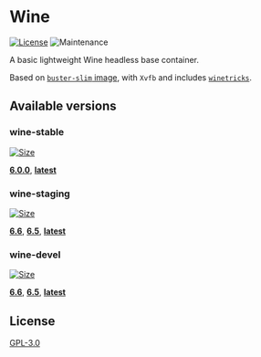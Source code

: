 # Wine

[![License][license-image]][license-url]
![Maintenance](https://img.shields.io/maintenance/yes/2021?style=flat-square)

A basic lightweight Wine headless base container.

Based on [`buster-slim` image](debian-container-url), with `Xvfb` and includes [`winetricks`](winetricks-url).

## Available versions

### wine-stable

[stable-size-badge]: https://img.shields.io/docker/image-size/materya/wine-stable/latest?style=flat-square
[stable-url]: https://github.com/orgs/materya/packages/container/wine-stable/latest
[![Size][stable-size-badge]][stable-url]

**[6.0.0](https://github.com/orgs/materya/packages/container/wine-stable/6.0.0)**,
**[latest](https://github.com/orgs/materya/packages/container/wine-stable/latest)**

### wine-staging

[staging-size-badge]: https://img.shields.io/docker/image-size/materya/wine-staging/latest?style=flat-square
[staging-url]: https://github.com/orgs/materya/packages/container/wine-staging/latest
[![Size][staging-size-badge]][staging-url]

**[6.6](https://github.com/orgs/materya/packages/container/wine-staging/6.6)**,
**[6.5](https://github.com/orgs/materya/packages/container/wine-staging/6.5)**,
**[latest](https://github.com/orgs/materya/packages/container/wine-staging/latest)**

### wine-devel

[staging-size-badge]: https://img.shields.io/docker/image-size/materya/wine-staging/latest?style=flat-square
[staging-url]: https://github.com/orgs/materya/packages/container/wine-staging/latest
[![Size][staging-size-badge]][staging-url]

**[6.6](https://github.com/orgs/materya/packages/container/wine-devel/6.6)**,
**[6.5](https://github.com/orgs/materya/packages/container/wine-devel/6.5)**,
**[latest](https://github.com/orgs/materya/packages/container/wine-devel/latest)**

## License

[GPL-3.0](LICENSE)

[license-image]: https://img.shields.io/github/license/materya/containers?style=flat-square
[license-url]: LICENSE
[winetricks-url]: https://github.com/Winetricks/winetricks
[debian-container-url]: https://github.com/debuerreotype/docker-debian-artifacts
